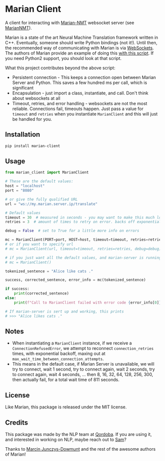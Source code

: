 # Marian Client

A client for interacting with [Marian-NMT](https://github.com/marian-nmt/marian) websocket server (see [MarianNMT](https://marian-nmt.github.io/)).

Marian is a state of the art Neural Machine Translation framework written in C++. Eventually, someone should write Python bindings (not it!). Until then, the recommended way of communicating with Marian is via [WebSockets](https://websocket.org/aboutwebsocket.html). The authors of Marian provide an example of doing this [with this script](https://github.com/marian-nmt/marian-dev/blob/master/scripts/server/client_example.py). If you need Python2 support, you should look at that script.

What this project contributes beyond the above script:

* Persistent connection - This keeps a connection open between Marian Server and Python. This saves a few hundred ms per call, which is significant
* Encapsulation - just import a class, instantiate, and call. Don't think about websockets at all
* Timeout, retries, and error handling - websockets are not the most reliable. Connections fail, timeouts happen. Just pass a value for `timeout` and `retries` when you instantiate `MarianClient` and this will just be handled for you.

## Installation

```sh
pip install marian-client
```

## Usage

```python
from marian_client import MarianClient

# These are the default values:
host = "localhost"
port = "8080"

# or give the fully qualified URL
url = "ws://my.marian.server.ip/translate"

# Default values
timeout = 30  # measured in seconds - you may want to make this much lower
retries = 3  # amount of times to retry on error. backs off exponentially.

debug = False  # set to True for a little more info on errors

mc = MarianClient(PORT=port, HOST=host, timeout=timeout, retries=retries, debug=debug)
# or if you want to specify url
# mc = MarianClient(url, timeout=timeout, retries=retries, debug=debug)

# if you just want all the default values, and marian-server is running locally:
# mc = MarianClient()

tokenized_sentence = "Alice like cats ."

success, corrected_sentence, error_info = mc(tokenized_sentence)

if success:
    print(corrected_sentence)
else:
    print(f"Call to MarianClient failed with error code {error_info[0]} and message {error_info[1]}")

# If marian-server is sert up and working, this prints
# >>> "Alice likes cats ."
```

## Notes

* When instantiating a `MarianClient` instance, if we receive a `ConnectionRefusedError`, we attempt to reconnect `connection_retries` times, with exponential backoff, maxing out at `max_wait_time_between_connection_attempts`.
* This means in the default case, if Marian Server is unavailable, we will try to connect, wait 1 second, try to connect again, wait 2 seconds, try to connect again, wait 4 seconds, ... then 8, 16, 32, 64, 128, 256, 300, then actually fail, for a total wait time of 811 seconds.

## License

Like Marian, this package is released under the MIT license.

## Credits

This package was made by the NLP team at [Qordoba](https://qordoba.com/). If you are using it, and interested in working on NLP, maybe reach out to [Sam](mailto:sam.havens@qordoba.com?subject=NLP%20Team%20Application)?

Thanks to [Marcin Junczys-Dowmunt](https://github.com/emjotde) and the rest of the awesome authors of Marian!
